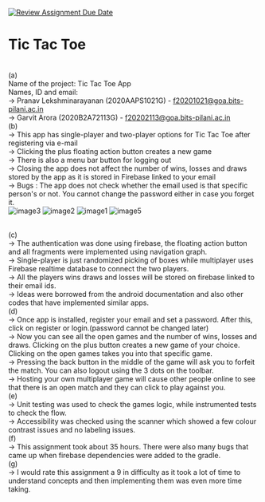 [![Review Assignment Due Date](https://classroom.github.com/assets/deadline-readme-button-24ddc0f5d75046c5622901739e7c5dd533143b0c8e959d652212380cedb1ea36.svg)](https://classroom.github.com/a/6WCkqZbI)
# Tic Tac Toe
<br/>(a)
<br/>Name of the project: Tic Tac Toe App
<br/>Names, ID and email:
<br/>-> Pranav Lekshminarayanan (2020AAPS1021G) - f20201021@goa.bits-pilani.ac.in
<br/>-> Garvit Arora (2020B2A72113G) - f20202113@goa.bits-pilani.ac.in
<br/>(b)
<br/>-> This app has single-player and two-player options for Tic Tac Toe after registering via e-mail
<br/>-> Clicking the plus floating action button creates a new game
<br/>-> There is also a menu bar button for logging out
<br/>-> Closing the app does not affect the number of wins, losses and draws stored by the app as it is stored in Firebase linked to your email
<br/>-> Bugs : The app does not check whether the email used is that specific person's or not. You cannot change the password either in case you forget it.
<br/>![image3](https://github.com/csf314-2023/a5-tic-tac-toe-a5_pranav-garvit/assets/129270909/210dd1b5-0520-4c7c-bbdb-27c34a4506ac)
![image2](https://github.com/csf314-2023/a5-tic-tac-toe-a5_pranav-garvit/assets/129270909/f43b3a49-483f-4d2a-8428-d2213a356004)
![image1](https://github.com/csf314-2023/a5-tic-tac-toe-a5_pranav-garvit/assets/129270909/81c7fb8b-2a57-455c-a276-45fb74e1aef1)
![image5](https://github.com/csf314-2023/a5-tic-tac-toe-a5_pranav-garvit/assets/129270909/82a9e9de-2d2c-4c9d-9a20-f05f16e7e6b9)

<br/>(c)
<br/>-> The authentication was done using firebase, the floating action button and all fragments were implemented using navigation graph.
<br/>-> Single-player is just randomized picking of boxes while multiplayer uses Firebase realtime database to connect the two players.
<br/>-> All the players wins draws and losses will be stored on firebase linked to their email ids.
<br/>-> Ideas were borrowed from the android documentation and also other codes that have implemented similar apps.
<br/>(d)
<br/>-> Once app is installed, register your email and set a password. After this, click on register or login.(password cannot be changed later)
<br/>-> Now you can see all the open games and the number of wins, losses and draws. Clicking on the plus button creates a new game of your choice. Clicking on the open games takes you into that specific game.
<br/>-> Pressing the back button in the middle of the game will ask you to forfeit the match. You can also logout using the 3 dots on the toolbar.
<br/>-> Hosting your own multiplayer game will cause other people online to see that there is an open match and they can click to play against you.
<br/>(e)
<br/>-> Unit testing was used to check the games logic, while instrumented tests to check the flow.
<br/>-> Accessibility was checked using the scanner which showed a few colour contrast issues and no labeling issues.
<br/>(f)
<br/>-> This assignment took about 35 hours. There were also many bugs that came up when firebase dependencies were added to the gradle.
<br/>(g)
<br/>-> I would rate this assignment a 9 in difficulty as it took a lot of time to understand concepts and then implementing them was even more time taking.
